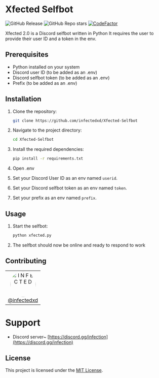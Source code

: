 # Xfected Selfbot
![GitHub Release](https://img.shields.io/github/v/release/infectedxd/Xfected-Selfbot)
![GitHub Repo stars](https://img.shields.io/github/stars/infectedxd/Xfected-Selfbot?style=flat)
[![CodeFactor](https://www.codefactor.io/repository/github/infectedxd/xfected-selfbot/badge/main)](https://www.codefactor.io/repository/github/infectedxd/xfected-selfbot/overview/main)

Xfected 2.0 is a Discord selfbot written in Python 
It requires the user to provide their user ID and a token in the env.

## Prerequisites

- Python installed on your system
- Discord user ID (to be added as an .env)
- Discord selfbot token (to be added as an .env)
- Prefix (to be added as an .env)

## Installation

1. Clone the repository:

   ```bash
   git clone https://github.com/infectedxd/Xfected-Selfbot
   ```
  
   
3. Navigate to the project directory:

   ```bash
   cd Xfected-Selfbot
   ```

4. Install the required dependencies:

   ```bash
   pip install -r requirements.txt
   ```

5. Open .env

6. Set your Discord User ID as an env named `userid`.

7. Set your Discord selfbot token as an env named `token`.

8. Set your prefix as an env named `prefix`.

## Usage

1. Start the selfbot:

   ```bash
   python xfected.py
   ```

2. The selfbot should now be online and ready to respond to work

## Contributing

<table align="center">
  <tr>
    <td align="center">
      <a href="https://github.com/infectedxd">
        <img src="https://avatars.githubusercontent.com/u/122211933?v=4" alt="I N F E C T E D" width="80px" height="80px" style="border-radius: 50%;">
        <br>
        @infectedxd
      </a>
    </td>
<table>

# Support
- Discord server~ [https://discord.gg/infection](https://discord.gg/infection)

## License

This project is licensed under the [MIT License](LICENSE).
